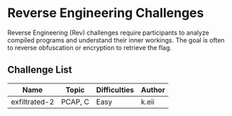 # Reverse Engineering Challenges

Reverse Engineering (Rev) challenges require participants to analyze compiled programs and understand their inner workings. The goal is often to reverse obfuscation or encryption to retrieve the flag.

## Challenge List

| Name   | Topic           | Difficulties | Author |
|--------|-----------------|--------------|--------|
| exfiltrated-2 | PCAP, C         | Easy | k.eii |
